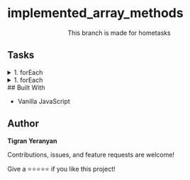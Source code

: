 # implemented_array_methods

<p align="center">This branch is made for hometasks</p>

## Tasks

<details>
    <summary> 1. forEach</summary>
    <br>
    
➡️ Task: Implement forEach method

➡️ [Solution](https://github.com/armeagle777/implemented_array_methods/blob/master/homeTasks/implementedForeach.js)

</details>
<details>
    <summary> 1. forEach</summary>
    <br>
    
➡️ Task: Implement slice method

➡️ [Solution](https://github.com/armeagle777/implemented_array_methods/blob/master/homeTasks/fakeSlice.js)

</details>
## Built With

- Vanilla JavaScript

## Author

**Tigran Yeranyan**

Contributions, issues, and feature requests are welcome!

Give a ⭐️⭐️⭐️⭐️⭐️ if you like this project!
